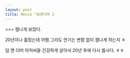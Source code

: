 ```yaml
---
layout: post
title: Movie "덤앤더머 2
---
```

===
잼나게 보았다.

20년이나 흘렀는데 어쩜 그리도 연기는
변함 없이 잼나게 하는지 ㅎ

덤 앤 더머 아저씨들
건강하게 살아서 20년 후에 다시 봅시다. ㅎㅎ



